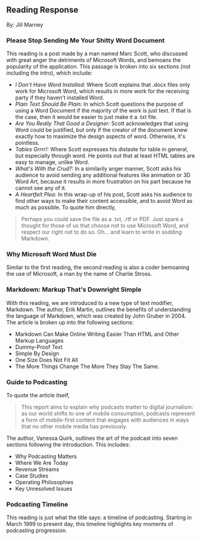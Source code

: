 ## Reading Response
By: Jill Marney
### Please Stop Sending Me Your Shitty Word Document
This reading is a post made by a man named Marc Scott, who discussed with great anger the detriments of Microsoft Words, and bemoans the popularity of the application. This passage is broken into six sections (not including the intro), which include:
* *I Don't Have Word Installed:* Where Scott explains that .docx files only work for Microsoft Word, which results in more work for the receiving party if they haven't installed Word.
* *Plain Text Should Be Plain:* In which Scott questions the purpose of using a Word Document if the majority of the work is just text. If that is the case, then it would be easier to just make it a .txt file. 
* *Are You Really That Good a Designer:* Scott acknowledges that using Word could be justified, but only if the creator of the document knew exactly how to maximize the design aspects of word. Otherwise, it's pointless.
* *Tables Grrrr!:* Where Scott expresses his distaste for table in general, but especially through word. He points out that at least HTML tables are easy to manage, unlike Word.
* *What's With the Crud?:* In a similarily anger manner, Scott asks his audience to avoid sending any additional features like animation or 3D Word Art, because it results in more frustration on his part because he cannot see any of it. 
* *A Heartfelt Plea:* In this wrap-up of his post, Scott asks his audience to find other ways to make their content accessible, and to avoid Word as much as possible. To quote him directly,
>Perhaps you could save the file as a .txt, .rtf or PDF. Just spare a thought for those of us that choose not to use Microsoft Word, and respect our right not to do so.
Oh... and learn to write in sodding Markdown.

### Why Microsoft Word Must Die
Similar to the first reading, the second reading is also a coder bemoaning the use of Microsoft, a man by the name of Charlie Stross. 
### Markdown: Markup That's Downright Simple
With this reading, we are introduced to a new type of text modifier, Markdown. The author, Erik Martin, outlines the benefits of understanding the language of Markdown, which was created by John Gruber in 2004. The article is broken up into the following sections:
* Markdown Can Make Online Writing Easier Than HTML and Other Markup Languages
* Dummy-Proof Text
* Simple By Design
* One Size Does Not Fit All
* The More Things Change The More They Stay The Same.

### Guide to Podcasting
To quote the article itself, 
> This report aims to explain why podcasts matter to digital journalism: as our world shifts to one of mobile consumption, podcasts represent a form of mobile-first content that engages with audiences in ways that no other mobile media has previously.

The author, Vanessa Quirk, outlines the art of the podcast into seven sections following the introduction. This includes:
* Why Podcasting Matters
* Where We Are Today
* Revenue Streams
* Case Studies
* Operating Philosophies
* Key Unresolved Issues

### Podcasting Timeline
This reading is just what the title says: a timeline of podcasting. Starting in March 1999 to present day, this timeline highlights key moments of podcasting progression.